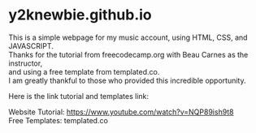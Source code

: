 # y2knewbie.github.io

This is a simple webpage for my music account, using HTML, CSS, and JAVASCRIPT.<br />
Thanks for the tutorial from freecodecamp.org with Beau Carnes as the instructor,<br />
and using a free template from templated.co.<br />
I am greatly thankful to those who provided this incredible opportunity.

Here is the link tutorial and templates link:

Website Tutorial: https://www.youtube.com/watch?v=NQP89ish9t8<br />
Free Templates: templated.co

